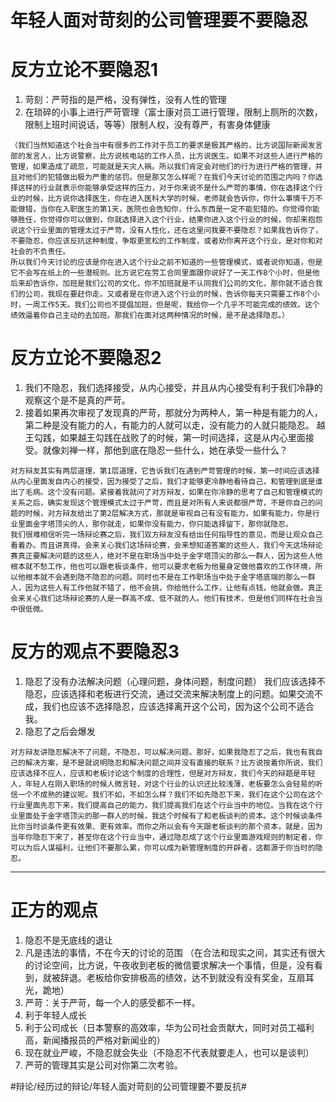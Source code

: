# 年轻人面对苛刻的公司管理要不要隐忍
# 反方立论不要隐忍1
1. 苛刻：严苛指的是严格，没有弹性，没有人性的管理
2. 在琐碎的小事上进行严苛管理（富士康对员工进行管理，限制上厕所的次数，限制上班时间说话，等等）限制人权，没有尊严，有害身体健康

```付
（我们当然知道这个社会当中有很多的工作对于员工的要求是极其严格的，比方说国际新闻发言部的发言人，比方说警察，比方说核电站的工作人员，比方说医生。如果不对这些人进行严格的管理，如果造成了疏忽，可能就是天灾人祸。所以我们肯定会对他们的行为进行严格的管理，并且对他们的犯错做出极为严重的惩罚。但是那又怎么样呢？在我们今天讨论的范围之内吗？你选择这样的行业就表示你能够承受这样的压力，对于你来说不是什么严苛的事情，你在选择这个行业的时候，比方说你选择医生，你在进入医科大学的时候，老师就会告诉你，你什么事情千万不能做错，当你在入职医生的第1天，医院也会告知你，什么东西是一定不能犯错的。你觉得你能够胜任，你觉得你可以做到，你就选择进入这个行业，结果你进入这个行业的时候，你却来抱怨说这个行业里面的管理太过于严苛，没有人性化，还在这里问我要不要隐忍？如果我告诉你了，不要隐忍，你应该反抗这种制度，争取更宽松的工作制度，或者劝你离开这个行业，是对你和对社会的不负责任。
所以我们今天讨论的应该是你在进入这个行业之前不知道的一些管理模式，或者说你知道，但是它不会写在纸上的一些潜规则。比方说它在劳工合同里面跟你说好了一天工作8个小时，但是他后来却告诉你，加班是我们公司的文化，你不加班就是不认同我们公司的文化，那你就不适合我们的公司，我现在要赶你走。又或者是在你进入这个行业的时候，告诉你每天只需要工作8个小时，一周工作5天。我们公司也不提倡加班，但是呢，我给你一个几乎不可能完成的绩效。这个绩效逼着你自己主动的去加班。那我们在面对这两种情况的时候，是不是选择隐忍。）
```

# 反方立论不要隐忍2
1. 我们不隐忍，我们选择接受，从内心接受，并且从内心接受有利于我们冷静的观察这个是不是真的严苛。
2. 接着如果再次审视了发现真的严苛，那就分为两种人，第一种是有能力的人，第二种是没有能力的人，有能力的人就可以走，没有能力的人就只能隐忍。
越王勾践，如果越王勾践在战败了的时候，第一时间选择，这是从内心里面接受。就像刘禅一样，那他到底在隐忍一些什么，她在承受一些什么？

```付
对方辩友其实有两层道理，第1层道理，它告诉我们在遇到严苛管理的时候，第一时间应该选择从内心里面发自内心的接受，因为接受了之后，我们才能够更冷静地看待自己，和管理到底是谁出了毛病。这个没有问题。紧接着我就问了对方辩友，如果在你冷静的思考了自己和管理模式的关系之后，确实发现这个管理模式太过于严苛，而且是对所有人来说都很严苛，不是你自己的问题的时候，对方辩友给出了第2层解决方式，那就是审视自己有没有能力，如果有能力，你是行业里面金字塔顶尖的人，那你就走，如果你没有能力，你只能选择留下，那你就隐忍。
我们很难相信听完一场辩论赛之后，我们双方辩友没有给出任何指导性的意见，而是让观众自己看着办。而且讲真得。会来关心我们这场辩论赛，会来想知道答案的这些人，我们今天这场辩论赛真正要解决问题的这些人，绝对不是在职场当中处于金字塔顶尖的那么一群人，因为这些人他根本就不愁工作，他也可以跟老板谈条件，他可以要求老板为他量身定做他喜欢的工作环境，所以他根本就不会遇到隐不隐忍的问题。同时也不是在工作职场当中处于金字塔底端的那么一群人，因为这些人有工作他就不错了，他不会挑，你给他什么工作，让他有点钱，他就会做。真正会来关心我们这场辩论赛的人是一群高不成、低不就的人。他们有技术，但是他们同样在社会当中很低微。
```


# 反方的观点不要隐忍3
1. 隐忍了没有办法解决问题（心理问题，身体问题，制度问题）
我们应该选择不隐忍，应该选择和老板进行交流，通过交流来解决制度上的问题。如果交流不成，我们也应该不选择隐忍，应该选择离开这个公司，因为这个公司不适合我。
2. 隐忍了之后会爆发

```付
对方辩友讲隐忍解决不了问题，不隐忍，可以解决问题。那好，如果我隐忍了之后，我也有我自己的解决方案，是不是就说明隐忍和解决问题之间并没有直接的联系？比方说按着你所说，我们应该选择不应人，应该和老板讨论这个制度的合理性，但是对方辩友，我们今天的辩题是年轻人，年轻人在刚入职场的时候人微言轻，对这个行业的认识还比较浅薄，老板要怎么会轻易的听信一个不成熟的建议呢。我们不如，不如怎么样？我们不如先隐忍下来，我们在这个公司在这个行业里面先忍下来，我们提高自己的能力，我们提高我们在这个行业当中的地位。当我在这个行业里面处于金字塔顶尖的那一群人的时候，我这个时候有了和老板谈判的资本。这个时候谈条件比你当时谈条件更有效果、更有效率。而你之所以会有今天跟老板谈判的那个资本，就是，因为当年你隐忍下来了，甚至你在这个行业当中，通过隐忍成了这个行业里面游戏规则的制定者，你可以为后人谋福利，让他们不要那么累，你可以成为新管理制度的开辟者，这都源于你当时的隐忍。
```
- - - -
# 正方的观点
1. 隐忍不是无底线的退让
2. 凡是违法的事情，不在今天的讨论的范围
（在合法和现实之间，其实还有很大的讨论空间，比方说，午夜收到老板的微信要求解决一个事情，但是，没有看到，就被辞退。老板给你安排极高的绩效，达不到就没有没有奖金，互扇耳光，跪地）
1. 严苛：关于严苛，每一个人的感受都不一样。
2. 利于年轻人成长
3. 利于公司成长（日本警察的高效率，华为公司社会贡献大，同时对员工福利高，新闻播报员的严格对新闻业的）
4. 现在就业严峻，不隐忍就会失业（不隐忍不代表就要走人，也可以是谈判）
5. 严苛的管理其实是公司对你第二次考验。









#辩论/经历过的辩论/年轻人面对苛刻的公司管理要不要反抗#